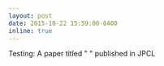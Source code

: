 ```yaml
---
layout: post
date: 2015-10-22 15:59:00-0400
inline: true
---
```


Testing: A paper titled " " published in JPCL
